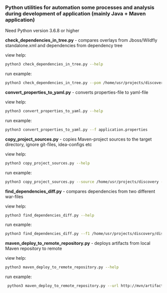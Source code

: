 ### Python utilities for automation some processes and analysis during development of application (mainly Java + Maven application) 
Need Python version 3.6.8 or higher

__check_dependencies_in_tree.py__ - compares overlays from Jboss/Wildfly standalone.xml and 
dependencies from dependency tree   

view help:  
```bash
python3 check_dependencies_in_tree.py --help
``` 
run example:
```bash
python3 check_dependencies_in_tree.py --pom /home/usr/projects/discovery/pom.xml --mvn /opt/apache-maven-3.6.1/bin/mvn --xml /home/usr/Downloads/standalone.xml --platform_version 8.2
```
__convert_properties_to_yaml.py__ - converts properties-file to yaml-file

view help:  
```bash
python3 convert_properties_to_yaml.py --help
``` 
run example:
```bash
python3 convert_properties_to_yaml.py --f application.properties 
```
__copy_project_sources.py__ - copies Maven-project sources to the target directory, ignore git-files, 
idea-configs etc

view help:  
```bash
python3 copy_project_sources.py --help
``` 
run example:
```bash
python3 copy_project_sources.py --source /home/usr/projects/discovery --target /home/usr/projects/copy
```
__find_dependencies_diff.py__ - compares dependencies from two different war-files

view help:  
```bash
python3 find_dependencies_diff.py --help
``` 
run example:
```bash
python3 find_dependencies_diff.py --f1 /home/usr/projects/discovery/discovery-1.0.war --f2 /home/usr/projects/discovery/discovery-0.23.war
```
__maven_deploy_to_remote_repository.py__ - deploys artifacts from local Maven repository to remote

view help:  
```bash
python3 maven_deploy_to_remote_repository.py --help
``` 
run example:
```bash
 python3 maven_deploy_to_remote_repository.py --url http://mvn/artifactory/ --login olga --pwd secret --dir /home/usr/docs/repository_20190708/ --filters ru,mex
```
